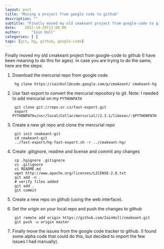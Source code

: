 ```yaml
---
layout: post
title: "Moving a project from google code to github"
description: ""
subtitle: "Finally moved my old cmakeant project from google-code to github (I have been meaning to do this for ages). In case you are trying to do the same, here are the steps."
date:    2012-10-29T12:00:00
author:     "Iain Hull"
categories: [ ]
tags: [git, hg, github, google-code]
---
```


Finally moved my old cmakeant project from google-code to github (I have been meaning to do this for ages). In case you are trying to do the same, here are the steps:

1. Download the mercurial repo from google code

        hg clone https://iainhull@code.google.com/p/cmakeant/ cmakeant-hg

1. Use fast-export to convert the mercurial repository to git.  Note: I needed to add mercurial on my `PYTHONPATH`
   
        git clone git://repo.or.cz/fast-export.git
        export PYTHONPATH=/usr/local/Cellar/mercurial//2.3.1/libexec/:$PYTHONPATH    

1. Create a new git repo and clone the mercurial repo

        git init cmakeant-git
        cd cmakeant-git
        ../fast-export/hg-fast-export.sh -r ../cmakeant-hg/
    
1. Create .gitignore, readme and license and commit any changes

        cp .hgignore .gitignore
        vi .gitignore
        vi README.md
        wget http://www.apache.org/licenses/LICENSE-2.0.txt
        git add -n .
        # verify files added
        git add .
        git commit
    
1. Create a new repo on github (using the web interface).

1. Set the origin on your local repo and push the changes to github

        git remote add origin https://github.com/IainHull/cmakeant.git
        git push -u origin master
 
1. Finally move the issues from the google code tracker to github.  (I found some alpha code that could do this, but decided to import the few issues I had manually).
